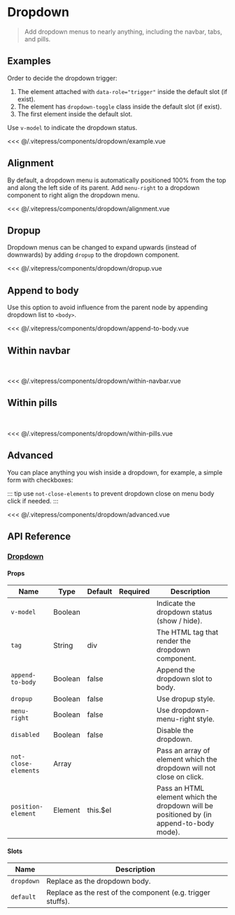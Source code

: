 # Dropdown

> Add dropdown menus to nearly anything, including the navbar, tabs, and pills.

## Examples

Order to decide the dropdown trigger:

1. The element attached with `data-role="trigger"` inside the default slot (if exist).
1. The element has `dropdown-toggle` class inside the default slot (if exist).
2. The first element inside the default slot.

Use `v-model` to indicate the dropdown status.

<DemoWrapper><dropdown-example/></DemoWrapper>

<<< @/.vitepress/components/dropdown/example.vue

## Alignment

By default, a dropdown menu is automatically positioned 100% from the top and along the left side of its parent. Add `menu-right` to a dropdown component to right align the dropdown menu.

<DemoWrapper><dropdown-alignment/></DemoWrapper>

<<< @/.vitepress/components/dropdown/alignment.vue

## Dropup

Dropdown menus can be changed to expand upwards (instead of downwards) by adding `dropup` to the dropdown component.

<DemoWrapper><dropdown-dropup/></DemoWrapper>

<<< @/.vitepress/components/dropdown/dropup.vue

## Append to body

Use this option to avoid influence from the parent node by appending dropdown list to `<body>`.

<DemoWrapper><dropdown-append-to-body/></DemoWrapper>

<<< @/.vitepress/components/dropdown/append-to-body.vue

## Within navbar

<br/>

<DemoWrapper><dropdown-within-navbar/></DemoWrapper>

<<< @/.vitepress/components/dropdown/within-navbar.vue

## Within pills

<br/>

<DemoWrapper><dropdown-within-pills/></DemoWrapper>

<<< @/.vitepress/components/dropdown/within-pills.vue

## Advanced

You can place anything you wish inside a dropdown, for example, a simple form with checkboxes:

::: tip
use `not-close-elements` to prevent dropdown close on menu body click if needed.
:::

<DemoWrapper><dropdown-advanced/></DemoWrapper>

<<< @/.vitepress/components/dropdown/advanced.vue


## API Reference

### [Dropdown](https://github.com/uiv-lib/uiv/blob/1.x/src/components/dropdown/Dropdown.vue)

#### Props

| Name                 | Type    | Default  | Required | Description                                                                             |
|----------------------|---------|----------|----------|-----------------------------------------------------------------------------------------|
| `v-model`            | Boolean |          |          | Indicate the dropdown status (show / hide).                                             |
| `tag`                | String  | div      |          | The HTML tag that render the dropdown component.                                        |
| `append-to-body`     | Boolean | false    |          | Append the dropdown slot to body.                                                       |
| `dropup`             | Boolean | false    |          | Use dropup style.                                                                       |
| `menu-right`         | Boolean | false    |          | Use dropdown-menu-right style.                                                          |
| `disabled`           | Boolean | false    |          | Disable the dropdown.                                                                   |
| `not-close-elements` | Array   |          |          | Pass an array of element which the dropdown will not close on click.                    |
| `position-element`   | Element | this.$el |          | Pass an HTML element which the dropdown will be positioned by (in append-to-body mode). |

#### Slots

| Name       | Description                                                 |
|------------|-------------------------------------------------------------|
| `dropdown` | Replace as the dropdown body.                               |
| `default`  | Replace as the rest of the component (e.g. trigger stuffs). |
